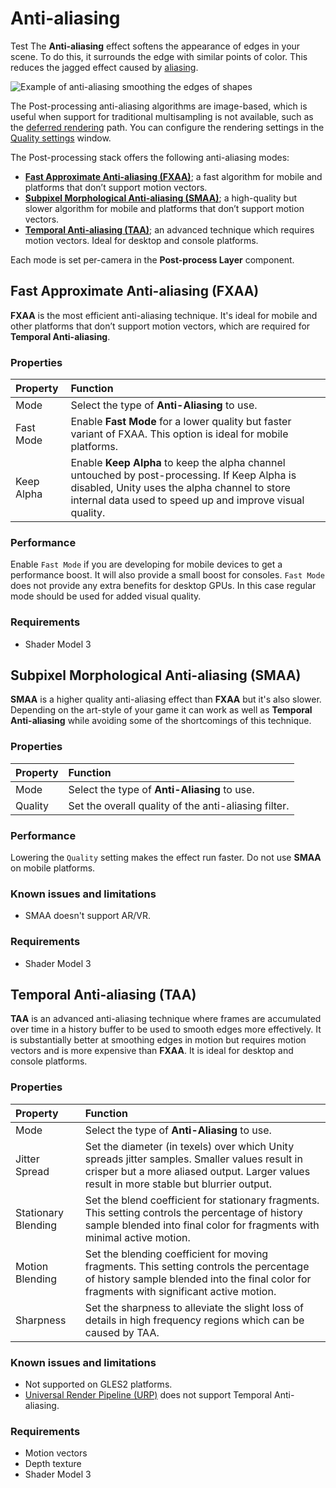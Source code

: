 # Anti-aliasing
Test
The **Anti-aliasing** effect softens the appearance of edges in your scene. To do this, it surrounds the edge with similar points of color. This reduces the jagged effect caused by [aliasing](https://en.wikipedia.org/wiki/Aliasing).

![Example of anti-aliasing smoothing the edges of shapes](images/screenshot-antialiasing.png)

The Post-processing anti-aliasing algorithms are image-based, which is useful when support for traditional multisampling is not available, such as the [deferred rendering](https://docs.unity3d.com/Manual/RenderTech-DeferredShading.html) path. You can configure the rendering settings in the [Quality settings](https://docs.unity3d.com/Manual/class-QualitySettings.html) window.

The Post-processing stack offers the following anti-aliasing modes:

- [**Fast Approximate Anti-aliasing (FXAA)**](#fast-approximate-anti-aliasing); a fast algorithm for mobile and platforms that don’t support motion vectors.
- [**Subpixel Morphological Anti-aliasing (SMAA)**](#subpixel-morphological-anti-aliasing); a high-quality but slower algorithm for mobile and platforms that don’t support motion vectors.
- [**Temporal Anti-aliasing (TAA)**](#temporal-anti-aliasing); an advanced technique which requires motion vectors. Ideal for desktop and console platforms.

Each mode is set per-camera in the **Post-process Layer** component.

<a name="fast-approximate-anti-aliasing"></a>

## Fast Approximate Anti-aliasing (FXAA)

**FXAA** is the most efficient anti-aliasing technique. It's ideal for mobile and other platforms that don’t support motion vectors, which are required for **Temporal Anti-aliasing**.

### Properties

| Property   | Function                                                     |
| :--------- | :----------------------------------------------------------- |
| Mode       | Select the type of **Anti-Aliasing** to use. |
| Fast Mode  | Enable **Fast Mode** for a lower quality but faster variant of FXAA. This option is ideal for mobile platforms. |
| Keep Alpha | Enable **Keep Alpha** to keep the alpha channel untouched by post-processing. If Keep Alpha is disabled, Unity uses the alpha channel to store internal data used to speed up and improve visual quality. |

### Performance

Enable `Fast Mode` if you are developing for mobile devices to get a performance boost. It will also provide a small boost for consoles. `Fast Mode` does not provide any extra benefits for desktop GPUs. In this case regular mode should be used for added visual quality.

### Requirements

- Shader Model 3

<a name="subpixel-morphological-anti-aliasing"></a>

## Subpixel Morphological Anti-aliasing (SMAA)

**SMAA** is a higher quality anti-aliasing effect than **FXAA** but it's also slower. Depending on the art-style of your game it can work as well as **Temporal Anti-aliasing** while avoiding some of the shortcomings of this technique.

### Properties

| Property | Function                                         |
| :------- | :----------------------------------------------- |
| Mode     | Select the type of **Anti-Aliasing** to use. |
| Quality  | Set the overall quality of the anti-aliasing filter. |

### Performance

Lowering the `Quality` setting makes the effect run faster. Do not use **SMAA** on mobile platforms.

### Known issues and limitations

- SMAA doesn't support AR/VR.

### Requirements

- Shader Model 3

<a name="temporal-anti-aliasing"></a>

## Temporal Anti-aliasing (TAA)

**TAA** is an advanced anti-aliasing technique where frames are accumulated over time in a history buffer to be used to smooth edges more effectively. It is substantially better at smoothing edges in motion but requires motion vectors and is more expensive than **FXAA**. It is ideal for desktop and console platforms.

### Properties

| Property            | Function                                                     |
| :------------------ | :----------------------------------------------------------- |
| Mode                | Select the type of **Anti-Aliasing** to use. |
| Jitter Spread       | Set the diameter (in texels) over which Unity spreads jitter samples. Smaller values result in crisper but a more aliased output. Larger values result in more stable but blurrier output. |
| Stationary Blending | Set the blend coefficient for stationary fragments. This setting controls the percentage of history sample blended into final color for fragments with minimal active motion. |
| Motion Blending     | Set the blending coefficient for moving fragments. This setting controls the percentage of history sample blended into the final color for fragments with significant active motion. |
| Sharpness           | Set the sharpness to alleviate the slight loss of details in high frequency regions which can be caused by TAA. |

### Known issues and limitations

- Not supported on GLES2 platforms.
- [Universal Render Pipeline (URP)](https://docs.unity3d.com/Packages/com.unity.render-pipelines.universal@7.5/manual/index.html) does not support Temporal Anti-aliasing.

### Requirements

- Motion vectors
- Depth texture
- Shader Model 3

